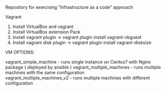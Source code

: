 Repository for exercising "Infrastructure as a code" approach

Vagrant
1. Install VirtualBox and vagrant
2. Install VirtualBox extension Pack
3. Install vagrant plugin ->  vagrant plugin install vagrant-vbguest
4. Install vagrant disk plugin -> vagrant plugin install vagrant-disksize




VM OPTIONS:

vagrant_simple_machine - runs single instance on Centos7 with Nginx package ( deployed by ansible )
vagrant_multiple_machines - runs multiple machines with the same configuration   
vagrant_multiple_machines_v2 - runs multiple machines with different configuration
